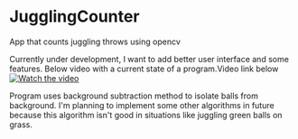 # JugglingCounter
App that counts juggling throws using opencv

Currently under development, I want to add better user interface and some features. Below video with a current state of a program.Video link below
[![Watch the video](https://img.youtube.com/vi/ZI61cuI84gA/maxresdefault.jpg)](https://www.youtube.com/watch?v=ZI61cuI84gA)


Program uses background subtraction method to isolate balls from background. I'm planning to implement some other algorithms in future because this algorithm isn't good in situations like juggling green balls on grass. 
